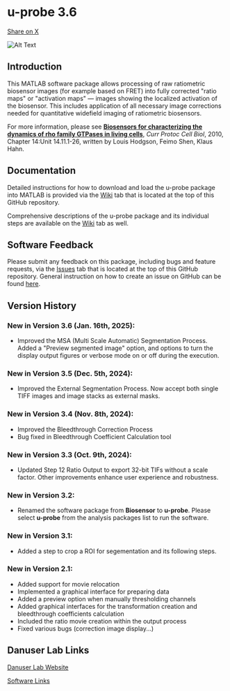 # u-probe 3.6
<a class="twitter-share-button"
   href="https://twitter.com/intent/tweet?text=🚀 Check out @DanuserLab's u-probe software package on GitHub: https://github.com/danuserlab/u-probe"
   data-size="large">
  Share on X
</a>

![Alt Text](img/biosensorpkg.jpg?raw=true)

## Introduction
This MATLAB software package allows processing of raw ratiometric biosensor images (for example based on FRET) into fully corrected "ratio maps" or "activation maps" — images showing the localized activation of the biosensor. This includes application of all necessary image corrections needed for quantitative widefield imaging of ratiometric biosensors.

For more information, please see [**Biosensors for characterizing the dynamics of rho family GTPases in living cells**](https://www.ncbi.nlm.nih.gov/pubmed/20235099), *Curr Protoc Cell Biol*, 2010, Chapter 14:Unit 14.11.1-26, written by Louis Hodgson, Feimo Shen, Klaus Hahn.

## Documentation
Detailed instructions for how to download and load the u-probe package into MATLAB is provided via the [Wiki](https://github.com/DanuserLab/u-probe/wiki/Installation) tab that is located at the top of this GitHub repository.

Comprehensive descriptions of the u-probe package and its individual steps are available on the [Wiki](https://github.com/DanuserLab/u-probe/wiki/u-probe-Package-Description) tab as well.

## Software Feedback
Please submit any feedback on this package, including bugs and feature requests, via the [Issues](https://github.com/DanuserLab/u-probe/issues) tab that is located at the top of this GitHub repository. General instruction on how to create an issue on GitHub can be found [here](https://docs.github.com/en/issues/tracking-your-work-with-issues/creating-an-issue).

## Version History
### New in Version 3.6 (Jan. 16th, 2025):
- Improved the MSA (Multi Scale Automatic) Segmentation Process. Added a "Preview segmented image" option, and options to turn the display output figures or verbose mode on or off during the execution.

### New in Version 3.5 (Dec. 5th, 2024):
- Improved the External Segmentation Process. Now accept both single TIFF images and image stacks as external masks.
  
### New in Version 3.4 (Nov. 8th, 2024):
- Improved the Bleedthrough Correction Process
- Bug fixed in Bleedthrough Coefficient Calculation tool
  
### New in Version 3.3 (Oct. 9th, 2024):
- Updated Step 12 Ratio Output to export 32-bit TIFs without a scale factor. Other improvements enhance user experience and robustness.
  
### New in Version 3.2:
- Renamed the software package from **Biosensor** to **u-probe**. Please select **u-probe** from the analysis packages list to run the software.

### New in Version 3.1:
- Added a step to crop a ROI for segementation and its following steps.

### New in Version 2.1:
- Added support for movie relocation
- Implemented a graphical interface for preparing data
- Added a preview option when manually thresholding channels
- Added graphical interfaces for the transformation creation and bleedthrough coefficients calculation
- Included the ratio movie creation within the output process
- Fixed various bugs (correction image display...)

## Danuser Lab Links
[Danuser Lab Website](https://www.danuserlab-utsw.org/)

[Software Links](https://github.com/DanuserLab/)
